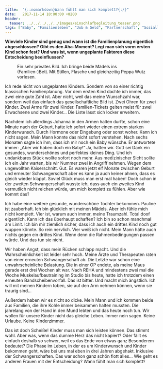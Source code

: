 ```yaml
---
title:  "{::nomarkdown}Wann fühlt man sich komplett?{:/}"
date:   2017-11-14 10:00:00 +0200
header:
  teaser: ../../../../../images/einschlafbegleitung_teaser.png
tags: ["Baby", "Familienleben", "Job & Geld", "Partnerschaft", "Sozialleben"]
---
```


**Wieviele Kinder sind genug und wann ist die Familienplanung eigentlich abgeschlossen? Gibt es den Aha-Moment? Legt man sich vorm ersten Kind schon fest? Und was ist, wenn ungeplante Faktoren diese Entscheidung beeinflussen?**

<figure>
  <img src="../../../../../images/einschlafbegleitung.png" alt="">
  <figcaption>Ein sehr privates Bild. Ich bringe beide Mädels ins (Familien-)Bett. Mit Stillen, Flasche und gleichzeitig Peppa Wutz vorlesen.</figcaption>
</figure>

Ich rede nicht von ungeplanten Kindern. Sondern von so einer richtig klassischen Familienplanung. Vor dem ersten Kind dachte ich immer, das zwei eine gute Zahl ist. Aber nicht, weil das meine Wunschzahl war, sondern weil das einfach das gesellschaftliche Bild ist. Zwei Ohren für zwei Kinder. Zwei Arme für zwei Kinder. Familien-Tickets gelten meist für zwei Erwachsene und zwei Kinder… Die Liste lässt sich locker erweitern.

Nachdem ich allerdings Johanna in den Armen halten durfte, schon eine Minute nach der Geburt, hatte ich sofort wieder einen extrem starken Kinderwunsch. Durch Hormone oder Eingebung oder sonst woher. Kann ich nicht sagen. Mein Mann konnte das nicht sofort verstehen. Nach sechs Monaten sagte ich ihm, dass ich mir noch ein Baby wünsche. Er antwortete immer: „Aber wir haben doch ein Baby!“ Ja, hatten wir. Gott sei Dank ein gesundes, wunderschönes und perfektes kleines Ding. Und ich undankbares Stück wollte sofort noch mehr. Aus medizinischer Sicht sollte ich ein Jahr warten, bis wir Nummer zwei in Angriff nehmen. Wegen dem ungewollten Kaiserschnitt. Gut. Es waren jetzt elf Monate zwischen Geburt und erneuter Schwangerschaft aber es kann ja auch keiner ahnen, dass es gleich wieder klappt. Soviel Glück muss man erst mal haben! Doch schon in der zweiten Schwangerschaft wusste ich, dass auch ein zweites Kind vermutlich nicht reichen würde, um mich komplett zu fühlen. Aber wie kommt das?

Ich habe eine weitere gesunde, wunderschöne Tochter bekommen. Pauline ist zauberhaft. Ich bin glücklich mit meinen Mädels. Aber ich fühle mich nicht komplett. Vier ist, warum auch immer, meine Traumzahl. Total doof eigentlich. Kann ich das überhaupt schaffen? Ich bin so schon manchmal am Limit. Ich bin mir ziemlich sicher, dass ich auch ein drittes Kind noch gut wuppen könnte. So rein nervlich. Vier weiß ich nicht. Mein Mann hätte auch nichts gegen ein drittes Kind. Wenn denn die Rahmenbedingungen passen würde. Und das tun sie nicht.

Wir haben Angst, dass mein Rücken schlapp macht. Und die Wahrscheinlichkeit ist leider sehr hoch. Meine Ärzte und Therapeuten raten von einer erneuten Schwangerschaft ab. Die Letzte war schon eine unwahrscheinliche Belastung. Die in einer OP endete, als meine Maus gerade erst drei Wochen alt war. Nach REHA und mindestens zwei mal die Woche Muskelaufbautraining im Studio bis heute, hatte ich trotzdem einen erneuten Bandscheibenvorfall. Das ist bitter. Und macht mich ängstlich. Ich will mit meinen Kindern toben, sie auf den Arm nehmen können, wenn sie traurig sind… 

Außerdem haben wir es nicht so dicke. Mein Mann und ich kommen beide aus Familien, die ihre Kohle immer beisammen halten mussten. Die jahrelang von der Hand in den Mund lebten und das heute noch tun. Wir wollen für unsere Kinder nicht das gleiche Leben. Immer nein sagen. Keine Urlaube. Keine Kinderzimmer. 

Das ist doch Scheiße! Kinder muss man sich leisten können. Das stimmt wohl. Aber was, wenn das dumme Herz das nicht kapiert? Oder fällt es einfach deshalb so schwer, weil es das Ende von etwas ganz Besonderem bedeutet? Die Phase im Leben, in der es um Kinderwunsch und Kinder bekommen geht, wäre bei uns mal eben in drei Jahren abgehakt. Inklusive der Schwangerschaften. Das war schon ganz schön flott alles… Wie geht es anderen Frauen mit der Entscheidung? Wann fühlt man sich komplett?




















